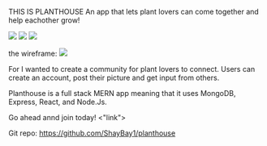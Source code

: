 THIS IS PLANTHOUSE
An app that lets plant lovers can come together and help  eachother grow!

<img src="https://i.imgur.com/DWKd0w8.png">
<img src="https://i.imgur.com/ZB6Gham.png">
<img src="blob:https://imgur.com/81438c53-fe81-4e9c-a8ec-e4693ba06c5e">

the wireframe:
<img src="https://i.imgur.com/dLaHkka.png">

For I wanted to create a community for plant lovers to connect.
Users can create an account, post their picture and get input from others.

Planthouse is a full stack MERN app meaning that it uses MongoDB, Express, React, and Node.Js.

Go ahead annd join today! 
<"link">

Git repo:
https://github.com/ShayBay1/planthouse